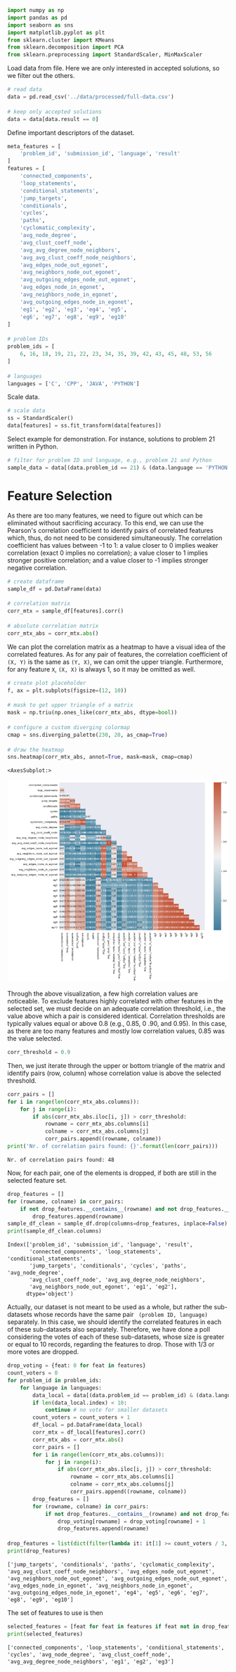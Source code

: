 ```python
import numpy as np
import pandas as pd
import seaborn as sns
import matplotlib.pyplot as plt
from sklearn.cluster import KMeans
from sklearn.decomposition import PCA
from sklearn.preprocessing import StandardScaler, MinMaxScaler
```

Load data from file. Here we are only interested in accepted solutions, so we filter out the others.


```python
# read data
data = pd.read_csv('../data/processed/full-data.csv')

# keep only accepted solutions
data = data[data.result == 0]
```

Define important descriptors of the dataset.


```python
meta_features = [
    'problem_id', 'submission_id', 'language', 'result'
]
features = [
    'connected_components',
    'loop_statements',
    'conditional_statements',
    'jump_targets',
    'conditionals',
    'cycles',
    'paths',
    'cyclomatic_complexity',
    'avg_node_degree',
    'avg_clust_coeff_node',
    'avg_avg_degree_node_neighbors',
    'avg_avg_clust_coeff_node_neighbors',
    'avg_edges_node_out_egonet',
    'avg_neighbors_node_out_egonet',
    'avg_outgoing_edges_node_out_egonet',
    'avg_edges_node_in_egonet',
    'avg_neighbors_node_in_egonet',
    'avg_outgoing_edges_node_in_egonet',
    'eg1', 'eg2', 'eg3', 'eg4', 'eg5',
    'eg6', 'eg7', 'eg8', 'eg9', 'eg10'
]

# problem IDs
problem_ids = [
    6, 16, 18, 19, 21, 22, 23, 34, 35, 39, 42, 43, 45, 48, 53, 56
]

# languages
languages = ['C', 'CPP', 'JAVA', 'PYTHON']
```

Scale data.


```python
# scale data
ss = StandardScaler()
data[features] = ss.fit_transform(data[features])
```

Select example for demonstration. For instance, solutions to problem 21 written in Python.


```python
# filter for problem ID and language, e.g., problem 21 and Python
sample_data = data[(data.problem_id == 21) & (data.language == 'PYTHON')]
```

# Feature Selection
As there are too many features, we need to figure out which can be eliminated without sacrificing accuracy. To this end, we can use the Pearson's correlation coefficient to identify pairs of correlated features which, thus, do not need to be considered simultaneously. The correlation coefficient has values between -1 to 1: a value closer to 0 implies weaker correlation (exact 0 implies no correlation); a value closer to 1 implies stronger positive correlation; and a value closer to -1 implies stronger negative correlation.


```python
# create dataframe
sample_df = pd.DataFrame(data)

# correlation matrix
corr_mtx = sample_df[features].corr()

# absolute correlation matrix
corr_mtx_abs = corr_mtx.abs()
```

We can plot the correlation matrix as a heatmap to have a visual idea of the correlated features. As for any pair of features, the correlation coefficient  of `(X, Y)` is the same as `(Y, X)`, we can omit the upper triangle. Furthermore, for any feature `X`, `(X, X)` is always 1, so it may be omitted as well.


```python
# create plot placeholder
f, ax = plt.subplots(figsize=(12, 10))

# mask to get upper triangle of a matrix
mask = np.triu(np.ones_like(corr_mtx_abs, dtype=bool))

# configure a custom diverging colormap
cmap = sns.diverging_palette(230, 20, as_cmap=True)

# draw the heatmap
sns.heatmap(corr_mtx_abs, annot=True, mask=mask, cmap=cmap)
```




    <AxesSubplot:>




    
![png](feature-selection_files/feature-selection_12_1.png)
    


Through the above visualization, a few high correlation values are noticeable. To exclude features highly correlated
with other features in the selected set, we must decide on an adequate correlation threshold, i.e., the value above
which a pair is considered identical. Correlation thresholds are typically values equal or above 0.8 (e.g., 0.85, 0
.90, and 0.95). In this case, as there are too many features and mostly low correlation values, 0.85 was the value
selected.


```python
corr_threshold = 0.9
```

Then, we just iterate through the upper or bottom triangle of the matrix and identify pairs (row, column) whose correlation value is above the selected threshold.


```python
corr_pairs = []
for i in range(len(corr_mtx_abs.columns)):
    for j in range(i):
        if abs(corr_mtx_abs.iloc[i, j]) > corr_threshold:
            rowname = corr_mtx_abs.columns[i]
            colname = corr_mtx_abs.columns[j]
            corr_pairs.append((rowname, colname))
print('Nr. of correlation pairs found: {}'.format(len(corr_pairs)))
```

    Nr. of correlation pairs found: 48


Now, for each pair, one of the elements is dropped, if both are still in the selected feature set.


```python
drop_features = []
for (rowname, colname) in corr_pairs:
    if not drop_features.__contains__(rowname) and not drop_features.__contains__(colname):
        drop_features.append(rowname)
sample_df_clean = sample_df.drop(columns=drop_features, inplace=False)
print(sample_df_clean.columns)
```

    Index(['problem_id', 'submission_id', 'language', 'result',
           'connected_components', 'loop_statements', 'conditional_statements',
           'jump_targets', 'conditionals', 'cycles', 'paths', 'avg_node_degree',
           'avg_clust_coeff_node', 'avg_avg_degree_node_neighbors',
           'avg_neighbors_node_out_egonet', 'eg1', 'eg2'],
          dtype='object')


Actually, our dataset is not meant to be used as a whole, but rather the sub-datasets whose records have the same pair `
(problem ID, language)` separately. In this case, we should identify the correlated features in each of these
sub-datasets also separately. Therefore, we have done a poll considering the votes of each of these sub-datasets,
whose size is greater or equal to 10 records, regarding the features to drop. Those with 1/3 or more votes are dropped.


```python
drop_voting = {feat: 0 for feat in features}
count_voters = 0
for problem_id in problem_ids:
    for language in languages:
        data_local = data[(data.problem_id == problem_id) & (data.language == language)]
        if len(data_local.index) < 10:
            continue # no vote for smaller datasets
        count_voters = count_voters + 1
        df_local = pd.DataFrame(data_local)
        corr_mtx = df_local[features].corr()
        corr_mtx_abs = corr_mtx.abs()
        corr_pairs = []
        for i in range(len(corr_mtx_abs.columns)):
            for j in range(i):
                if abs(corr_mtx_abs.iloc[i, j]) > corr_threshold:
                    rowname = corr_mtx_abs.columns[i]
                    colname = corr_mtx_abs.columns[j]
                    corr_pairs.append((rowname, colname))
        drop_features = []
        for (rowname, colname) in corr_pairs:
            if not drop_features.__contains__(rowname) and not drop_features.__contains__(colname):
                drop_voting[rowname] = drop_voting[rowname] + 1
                drop_features.append(rowname)

drop_features = list(dict(filter(lambda it: it[1] >= count_voters / 3, drop_voting.items())).keys())
print(drop_features)
```

    ['jump_targets', 'conditionals', 'paths', 'cyclomatic_complexity', 'avg_avg_clust_coeff_node_neighbors', 'avg_edges_node_out_egonet', 'avg_neighbors_node_out_egonet', 'avg_outgoing_edges_node_out_egonet', 'avg_edges_node_in_egonet', 'avg_neighbors_node_in_egonet', 'avg_outgoing_edges_node_in_egonet', 'eg4', 'eg5', 'eg6', 'eg7', 'eg8', 'eg9', 'eg10']


The set of features to use is then


```python
selected_features = [feat for feat in features if feat not in drop_features]
print(selected_features)
```

    ['connected_components', 'loop_statements', 'conditional_statements', 'cycles', 'avg_node_degree', 'avg_clust_coeff_node', 'avg_avg_degree_node_neighbors', 'eg1', 'eg2', 'eg3']

